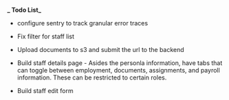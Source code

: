 **_ Todo List_**

- configure sentry to track granular error traces

- Fix filter for staff list

- Upload documents to s3 and submit the url to the backend

- Build staff details page - Asides the personla information, have tabs that can toggle between employment, documents, assignments, and payroll information. These can be restricted to certain roles.
- Build staff edit form
